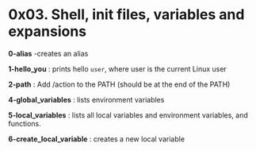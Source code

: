 # 0x03. Shell, init files, variables and expansions

**0-alias** -creates an alias

**1-hello_you** : prints hello `user`, where user is the current Linux user

**2-path** : Add /action to the PATH (should be at the end of the PATH)

**4-global_variables** : lists environment variables

**5-local_variables** : lists all local variables and environment variables, and functions.

**6-create_local_variable** : creates a new local variable
